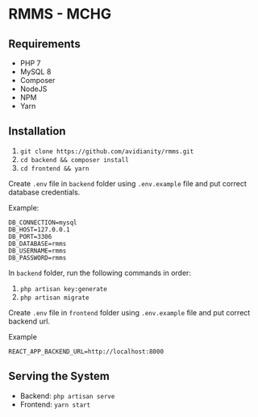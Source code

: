 # RMMS - MCHG

## Requirements

- PHP 7
- MySQL 8
- Composer
- NodeJS
- NPM
- Yarn

## Installation

1. `git clone https://github.com/avidianity/rmms.git`
2. `cd backend && composer install`
3. `cd frontend && yarn`

Create `.env` file in `backend` folder using `.env.example` file and put correct database credentials.

Example:

```config
DB_CONNECTION=mysql
DB_HOST=127.0.0.1
DB_PORT=3306
DB_DATABASE=rmms
DB_USERNAME=rmms
DB_PASSWORD=rmms
```

In `backend` folder, run the following commands in order:

1. `php artisan key:generate`
2. `php artisan migrate`

Create `.env` file in `frontend` folder using `.env.example` file and put correct backend url.

Example

```config
REACT_APP_BACKEND_URL=http://localhost:8000
```

## Serving the System

- Backend: `php artisan serve`
- Frontend: `yarn start`
